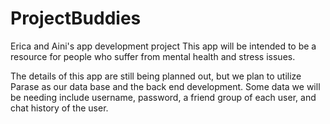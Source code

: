 # ProjectBuddies
Erica and Aini's app development project
This app will be intended to be a resource for people who suffer from mental health and stress issues.

The details of this app are still being planned out, but we plan to utilize Parase as our data base and the back end development. 
Some data we will be needing include username, password, a friend group of each user, and chat history of the user. 
